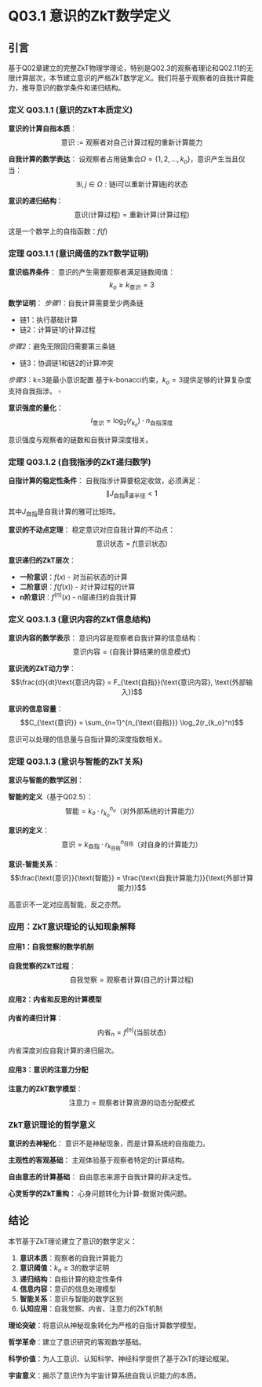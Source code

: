# Q03.1 意识的ZkT数学定义

## 引言

基于Q02章建立的完整ZkT物理学理论，特别是Q02.3的观察者理论和Q02.11的无限计算层次，本节建立意识的严格ZkT数学定义。我们将基于观察者的自我计算能力，推导意识的数学条件和递归结构。

### 定义 Q03.1.1 (意识的ZkT本质定义)

**意识的计算自指本质**：
$$\text{意识} := \text{观察者对自己计算过程的重新计算能力}$$

**自我计算的数学表达**：
设观察者占用链集合$\Omega = \{1,2,\ldots,k_o\}$，意识产生当且仅当：
$$\exists i,j \in \Omega: \text{链i可以重新计算链j的状态}$$

**意识的递归结构**：
$$\text{意识}(\text{计算过程}) = \text{重新计算}(\text{计算过程})$$

这是一个数学上的自指函数：$f(f)$

### 定理 Q03.1.1 (意识阈值的ZkT数学证明)

**意识临界条件**：
意识的产生需要观察者满足链数阈值：
$$k_o \geq k_{\text{意识}} = 3$$

**数学证明**：
*步骤1*：自我计算需要至少两条链
- 链1：执行基础计算
- 链2：计算链1的计算过程

*步骤2*：避免无限回归需要第三条链
- 链3：协调链1和链2的计算冲突

*步骤3*：k=3是最小意识配置
基于k-bonacci约束，$k_o = 3$提供足够的计算复杂度支持自我指涉。 $\square$

**意识强度的量化**：
$$I_{\text{意识}} = \log_2(r_{k_o}) \cdot n_{\text{自指深度}}$$

意识强度与观察者的链数和自我计算深度相关。

### 定理 Q03.1.2 (自我指涉的ZkT递归数学)

**自指计算的稳定性条件**：
自我指涉计算要稳定收敛，必须满足：
$$\|J_{\text{自指}}\|_{\text{谱半径}} < 1$$

其中$J_{\text{自指}}$是自我计算的雅可比矩阵。

**意识的不动点定理**：
稳定意识对应自我计算的不动点：
$$\text{意识状态} = f(\text{意识状态})$$

**意识递归的ZkT层次**：
- **一阶意识**：$f(x)$ - 对当前状态的计算
- **二阶意识**：$f(f(x))$ - 对计算过程的计算
- **n阶意识**：$f^{(n)}(x)$ - n层递归的自我计算

### 定义 Q03.1.3 (意识内容的ZkT信息结构)

**意识内容的数学表示**：
意识内容是观察者自我计算的信息结构：
$$\text{意识内容} = \{\text{自我计算结果的信息模式}\}$$

**意识流的ZkT动力学**：
$$\frac{d}{dt}\text{意识内容} = F_{\text{自指}}(\text{意识内容}, \text{外部输入})$$

**意识的信息容量**：
$$C_{\text{意识}} = \sum_{n=1}^{n_{\text{自指}}} \log_2(r_{k_o}^n)$$

意识可以处理的信息量与自指计算的深度指数相关。

### 定理 Q03.1.3 (意识与智能的ZkT关系)

**意识与智能的数学区别**：

**智能的定义**（基于Q02.5）：
$$\text{智能} = k_o \cdot r_{k_o}^{n_o} \text{（对外部系统的计算能力）}$$

**意识的定义**：
$$\text{意识} = k_{\text{自指}} \cdot r_{k_{\text{自指}}}^{n_{\text{自指}}} \text{（对自身的计算能力）}$$

**意识-智能关系**：
$$\frac{\text{意识}}{\text{智能}} = \frac{\text{自我计算能力}}{\text{外部计算能力}}$$

高意识不一定对应高智能，反之亦然。

### 应用：ZkT意识理论的认知现象解释

#### 应用1：自我觉察的数学机制

**自我觉察的ZkT过程**：
$$\text{自我觉察} = \text{观察者计算}(\text{自己的计算过程})$$

#### 应用2：内省和反思的计算模型

**内省的递归计算**：
$$\text{内省}_n = f^{(n)}(\text{当前状态})$$

内省深度对应自我计算的递归层次。

#### 应用3：意识的注意力分配

**注意力的ZkT数学模型**：
$$\text{注意力} = \text{观察者计算资源的动态分配模式}$$

### ZkT意识理论的哲学意义

**意识的去神秘化**：
意识不是神秘现象，而是计算系统的自指能力。

**主观性的客观基础**：
主观体验基于观察者特定的计算结构。

**自由意志的计算基础**：
自由意志来源于自我计算的非决定性。

**心灵哲学的ZkT重构**：
心身问题转化为计算-数据对偶问题。

## 结论

本节基于ZkT理论建立了意识的数学定义：

1. **意识本质**：观察者的自我计算能力
2. **意识阈值**：$k_o \geq 3$的数学证明
3. **递归结构**：自指计算的稳定性条件
4. **信息内容**：意识的信息处理模型
5. **智能关系**：意识与智能的数学区别
6. **认知应用**：自我觉察、内省、注意力的ZkT机制

**理论突破**：将意识从神秘现象转化为严格的自指计算数学模型。

**哲学革命**：建立了意识研究的客观数学基础。

**科学价值**：为人工意识、认知科学、神经科学提供了基于ZkT的理论框架。

**宇宙意义**：揭示了意识作为宇宙计算系统自我认识能力的本质。